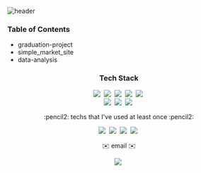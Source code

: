 ![header](https://capsule-render.vercel.app/api?type=slice&color=timeGradient&height=300&section=header&text=hyun%20young&fontColor=balck&fontSize=90)

### Table of Contents
- graduation-project
- simple_market_site
- data-analysis

<h3 align="center"> Tech Stack </h3>

<p align="center">
  <img src="https://img.shields.io/badge/Python-3776AB?style=flat-square&logo=Python&logoColor=white"/></a>&nbsp
  <img src="https://img.shields.io/badge/Android-3DDC84?style=flat-square&logo=Android&logoColor=white"/></a>&nbsp
  <img src="https://img.shields.io/badge/C%2B%2B-00599C?style=flat-square&logo=C++&logoColor=white"/></a>&nbsp
  <img src="https://img.shields.io/badge/C-A8B9CC?style=flat-square&logo=C&logoColor=white"/></a>&nbsp
  <img src="https://img.shields.io/badge/JavaScript-F7DF1E?style=flat-square&logo=JavaScript&logoColor=white"/></a>&nbsp
 <br>
   <img src="https://img.shields.io/badge/Linux-FCC624?style=flat-square&logo=Linux&logoColor=white"/></a>&nbsp
   <img src="https://img.shields.io/badge/HTML-E34F26?style=flat-square&logo=HTML&logoColor=white"/></a>&nbsp
   <img src="https://img.shields.io/badge/CSS-1572B6?style=flat-square&logo=CSS&logoColor=white"/></a>&nbsp
</p>

<p align="center"> :pencil2: techs that I've used at least once :pencil2: </p>
<p align="center">
  <img src="https://img.shields.io/badge/Tableau-E97627?style=flat-square&logo=Tableau&logoColor=white"/></a>&nbsp
  <img src="https://img.shields.io/badge/SQLite-003B57?style=flat-square&logo=SQLite&logoColor=white"/></a>&nbsp
  <img src="https://img.shields.io/badge/R-276DC3?style=flat-square&logo=R&logoColor=white"/></a>&nbsp
  <img src="https://img.shields.io/badge/Oracle-F80000?style=flat-square&logo=Oracle&logoColor=white"/></a>&nbsp
 <br>
</p>

<p align="center"> ✉️ email ✉️ </p>
<p align="center">
<a href="url"><img src="https://img.shields.io/badge/lhyk0219@naver.com-F7DF1E?style=flat-square&logo=email&logoColor=white&link=lhyk0219@naver.com"/></a>&nbsp
</p>
